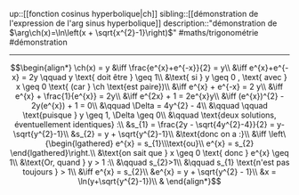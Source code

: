 up::[[fonction cosinus hyperbolique|ch]]
sibling::[[démonstration de l'expression de l'arg sinus hyperbolique]]
description::"démonstration de $\arg\ch(x)=\ln\left(x + \sqrt{x^{2}-1}\right)$"
#maths/trigonométrie #démonstration 

---

$$\begin{align*}
\ch(x) = y &\iff \frac{e^{x}+e^{-x}}{2} = y\\
&\iff e^{x}+e^{-x} = 2y \qquad y \text{ doit être } \geq 1\\
&\text{ si } y \geq 0 , \text{ avec } x \geq 0 \text{ (car } \ch \text{est paire})\\
&\iff e^{x} + e^{-x} = 2 y\\
&\iff e^{x} + \frac{1}{e^{x}} = 2y\\
&\iff e^{2x} + 1 = 2e^{x}y\\
&\iff (e^{x})^{2} - 2y(e^{x}) + 1 = 0\\
&\qquad \Delta = 4y^{2} - 4\\
&\qquad \qquad \text{puisque } y \geq 1, \Delta \geq 0\\
&\qquad \text{deux solutions, éventuellement identiques} :\\
&s_{1} = \frac{2y - \sqrt{4y^{2}-4}}{2} = y-\sqrt{y^{2}-1}\\
&s_{2} = y + \sqrt{y^{2}-1}\\
&\text{donc on a :}\\
&\iff \left\{\begin{lgathered} e^{x} = s_{1}\\\text{ou}\\ e^{x} = s_{2} \end{lgathered}\right.\\
&\text{on sait que } x \geq 0 \text{ donc } e^{x} \geq 1\\
&\text{Or, quand } y > 1 :\\
&\qquad s_{2}>1\\
&\qquad s_{1} \text{n'est pas toujours } > 1\\
&\iff e^{x} = s_{2}\\
&e^{x} = y + \sqrt{y^{2} - 1}\\
&x = \ln(y+\sqrt{y^{2}-1})\\
& 
\end{align*}$$


